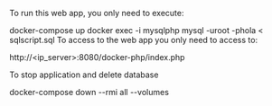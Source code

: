 To run this web app, you only need to execute:

docker-compose up
docker exec -i mysqlphp mysql -uroot -phola < sqlscript.sql
To access to the web app you only need to access to:


http://<ip_server>:8080/docker-php/index.php


To stop application and delete database

docker-compose down --rmi all --volumes



